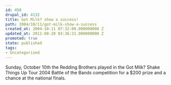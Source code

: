 ```yaml
---
id: 458
drupal_id: 4132
title: Got Milk? show a success!
path: 2004/10/11/got-milk-show-a-success
created_at: 2004-10-11 07:32:00.000000000 Z
updated_at: 2011-08-20 03:36:31.000000000 Z
promoted: true
state: published
tags:
- Uncategorized
---
```

Sunday, October 10th the Redding Brothers played in the Got Milk? Shake Things Up Tour 2004 Battle of the Bands competition for a $200 prize and a chance at the national finals.

